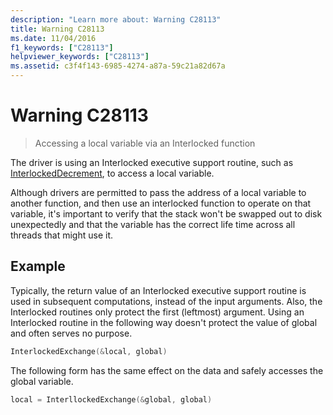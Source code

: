 ```yaml
---
description: "Learn more about: Warning C28113"
title: Warning C28113
ms.date: 11/04/2016
f1_keywords: ["C28113"]
helpviewer_keywords: ["C28113"]
ms.assetid: c3f4f143-6985-4274-a87a-59c21a82d67a
---
```

# Warning C28113

> Accessing a local variable via an Interlocked function

The driver is using an Interlocked executive support routine, such as [InterlockedDecrement](/windows-hardware/drivers/ddi/content/wdm/nf-wdm-interlockeddecrement), to access a local variable.

Although drivers are permitted to pass the address of a local variable to another function, and then use an interlocked function to operate on that variable, it's important to verify that the stack won't be swapped out to disk unexpectedly and that the variable has the correct life time across all threads that might use it.

## Example

Typically, the return value of an Interlocked executive support routine is used in subsequent computations, instead of the input arguments. Also, the Interlocked routines only protect the first (leftmost) argument. Using an Interlocked routine in the following way doesn't protect the value of global and often serves no purpose.

```cpp
InterlockedExchange(&local, global)
```

The following form has the same effect on the data and safely accesses the global variable.

```cpp
local = InterllockedExchange(&global, global)
```
